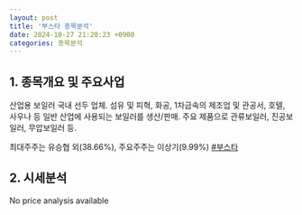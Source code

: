 ```yaml
---
layout: post
title: '부스타 종목분석'
date: 2024-10-27 21:20:23 +0900
categories: 종목분석
---
```


## 1. 종목개요 및 주요사업

산업용 보일러 국내 선두 업체. 섬유 및 피혁, 화공, 1차금속의 제조업 및 관공서, 호텔, 사우나 등 일반 산업에 사용되는 보일러를 생산/판매. 주요 제품으로 관류보일러, 진공보일러, 무압보일러 등. 

최대주주는 유승협 외(38.66%), 주요주주는 이상기(9.99%)
[#부스타](#)

## 2. 시세분석

No price analysis available
